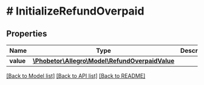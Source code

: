 # # InitializeRefundOverpaid

## Properties

Name | Type | Description | Notes
------------ | ------------- | ------------- | -------------
**value** | [**\Phobetor\Allegro\Model\RefundOverpaidValue**](RefundOverpaidValue.md) |  | [optional]

[[Back to Model list]](../../README.md#models) [[Back to API list]](../../README.md#endpoints) [[Back to README]](../../README.md)
